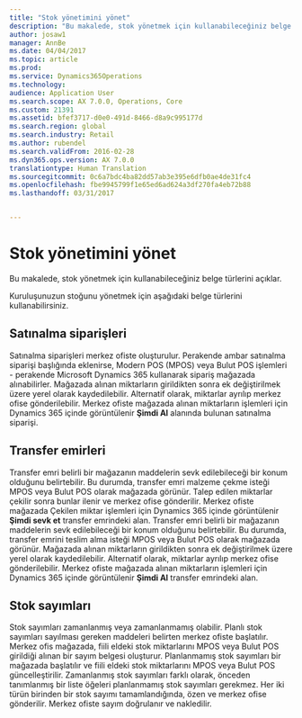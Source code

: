 ```yaml
---
title: "Stok yönetimini yönet"
description: "Bu makalede, stok yönetmek için kullanabileceğiniz belge türlerini açıklar."
author: josaw1
manager: AnnBe
ms.date: 04/04/2017
ms.topic: article
ms.prod: 
ms.service: Dynamics365Operations
ms.technology: 
audience: Application User
ms.search.scope: AX 7.0.0, Operations, Core
ms.custom: 21391
ms.assetid: bfef3717-d0e0-491d-8466-d8a9c995177d
ms.search.region: global
ms.search.industry: Retail
ms.author: rubendel
ms.search.validFrom: 2016-02-28
ms.dyn365.ops.version: AX 7.0.0
translationtype: Human Translation
ms.sourcegitcommit: 0c6a7bdc4ba82dd57ab3e395e6dfb0ae4de31fc4
ms.openlocfilehash: fbe9945799f1e65ed6ad624a3df270fa4eb72b88
ms.lasthandoff: 03/31/2017


---
```


# <a name="manage-store-inventory"></a>Stok yönetimini yönet

Bu makalede, stok yönetmek için kullanabileceğiniz belge türlerini açıklar.

Kuruluşunuzun stoğunu yönetmek için aşağıdaki belge türlerini kullanabilirsiniz.

## <a name="purchase-orders"></a>Satınalma siparişleri
Satınalma siparişleri merkez ofiste oluşturulur. Perakende ambar satınalma siparişi başlığında eklenirse, Modern POS (MPOS) veya Bulut POS işlemleri - perakende Microsoft Dynamics 365 kullanarak sipariş mağazada alınabilirler. Mağazada alınan miktarların girildikten sonra ek değiştirilmek üzere yerel olarak kaydedilebilir. Alternatif olarak, miktarlar ayrılıp merkez ofise gönderilebilir. Merkez ofiste mağazada alınan miktarların işlemleri için Dynamics 365 içinde görüntülenir **Şimdi Al** alanında bulunan satınalma siparişi.

## <a name="transfer-orders"></a>Transfer emirleri
Transfer emri belirli bir mağazanın maddelerin sevk edilebileceği bir konum olduğunu belirtebilir. Bu durumda, transfer emri malzeme çekme isteği MPOS veya Bulut POS olarak mağazada görünür. Talep edilen miktarlar çekilir sonra bunlar ilenir ve merkez ofise gönderilir. Merkez ofiste mağazada Çekilen miktar işlemleri için Dynamics 365 içinde görüntülenir **Şimdi sevk et** transfer emrindeki alan. Transfer emri belirli bir mağazanın maddelerin sevk edilebileceği bir konum olduğunu belirtebilir. Bu durumda, transfer emrini teslim alma isteği MPOS veya Bulut POS olarak mağazada görünür. Mağazada alınan miktarların girildikten sonra ek değiştirilmek üzere yerel olarak kaydedilebilir. Alternatif olarak, miktarlar ayrılıp merkez ofise gönderilebilir. Merkez ofiste mağazada alınan miktarların işlemleri için Dynamics 365 içinde görüntülenir **Şimdi Al** transfer emrindeki alan.

## <a name="stock-counts"></a>Stok sayımları
Stok sayımları zamanlanmış veya zamanlanmamış olabilir. Planlı stok sayımları sayılması gereken maddeleri belirten merkez ofiste başlatılır. Merkez ofis mağazada, fiili eldeki stok miktarlarını MPOS veya Bulut POS girildiği alınan bir sayım belgesi oluşturur. Planlanmamış stok sayımları bir mağazada başlatılır ve fiili eldeki stok miktarlarını MPOS veya Bulut POS güncelleştirilir. Zamanlanmış stok sayımları farklı olarak, önceden tanımlanmış bir liste öğeleri planlanmamış stok sayımları gerekmez. Her iki türün birinden bir stok sayımı tamamlandığında, özen ve merkez ofise gönderilir. Merkez ofiste sayım doğrulanır ve nakledilir.




